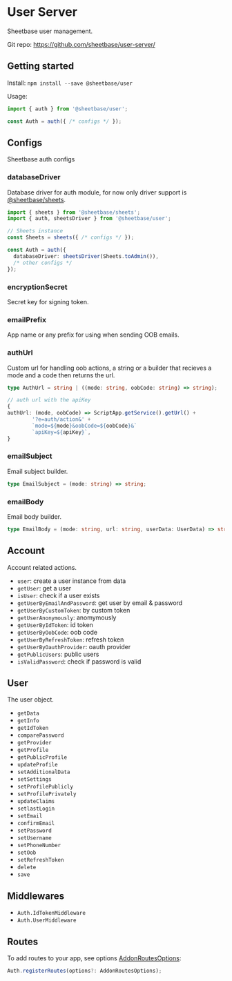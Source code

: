 # User Server

Sheetbase user management.

Git repo: <https://github.com/sheetbase/user-server/>

## Getting started

Install: `npm install --save @sheetbase/user`

Usage:

```ts
import { auth } from '@sheetbase/user';

const Auth = auth({ /* configs */ });

```

## Configs

Sheetbase auth configs

### databaseDriver

Database driver for auth module, for now only driver support is [@sheetbase/sheets](https://github.com/sheetbase/sheets).

```ts
import { sheets } from '@sheetbase/sheets';
import { auth, sheetsDriver } from '@sheetbase/user';

// Sheets instance
const Sheets = sheets({ /* configs */ });

const Auth = auth({
  databaseDriver: sheetsDriver(Sheets.toAdmin()),
  /* other configs */
});
```

### encryptionSecret

Secret key for signing token.

### emailPrefix

App name or any prefix for using when sending OOB emails.

### authUrl

Custom url for handling oob actions, a string or a builder that recieves a mode and a code then returns the url.

```ts
type AuthUrl = string | ((mode: string, oobCode: string) => string);
```

```ts
// auth url with the apiKey
{
authUrl: (mode, oobCode) => ScriptApp.getService().getUrl() +
        '?e=auth/action&' +
        `mode=${mode}&oobCode=${oobCode}&`
        `apiKey=${apiKey}`,
}
```

### emailSubject

Email subject builder.

```ts
type EmailSubject = (mode: string) => string;
```

### emailBody

Email body builder.

```ts
type EmailBody = (mode: string, url: string, userData: UserData) => string;
```

## Account

Account related actions.

- `user`: create a user instance from data
- `getUser`: get a user
- `isUser`: check if a user exists
- `getUserByEmailAndPassword`: get user by email & password
- `getUserByCustomToken`: by custom token
- `getUserAnonymously`: anomymously
- `getUserByIdToken`: id token
- `getUserByOobCode`: oob code
- `getUserByRefreshToken`: refresh token
- `getUserByOauthProvider`: oauth provider
- `getPublicUsers`: public users
- `isValidPassword`: check if password is valid

## User

The user object.

- `getData`
- `getInfo`
- `getIdToken`
- `comparePassword`
- `getProvider`
- `getProfile`
- `getPublicProfile`
- `updateProfile`
- `setAdditionalData`
- `setSettings`
- `setProfilePublicly`
- `setProfilePrivately`
- `updateClaims`
- `setlastLogin`
- `setEmail`
- `confirmEmail`
- `setPassword`
- `setUsername`
- `setPhoneNumber`
- `setOob`
- `setRefreshToken`
- `delete`
- `save`

## Middlewares

- `Auth.IdTokenMiddleware`
- `Auth.UserMiddleware`

## Routes

To add routes to your app, see options [AddonRoutesOptions](https://github.com/sheetbase/server/blob/eb221ec3034d6b53abe11bc1942e1920c8f8d81f/src/lib/types.ts#L71):

```ts
Auth.registerRoutes(options?: AddonRoutesOptions);
```
